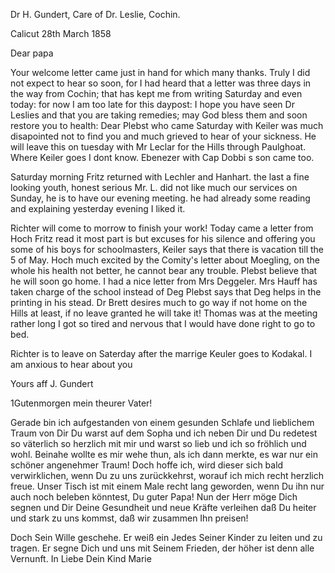 Dr H. Gundert, Care of Dr. Leslie, Cochin.

 Calicut 28th March 1858

Dear papa

Your welcome letter came just in hand for which many thanks. Truly I did not expect to hear so soon, for I had heard that a letter was three days in the way from Cochin; that has kept me from writing Saturday and even today: for now I am too late for this daypost: I hope you have seen Dr Leslies and that you are taking remedies; may God bless them and soon restore you to health: Dear Plebst who came Saturday with Keiler was much disapointed not to find you and much grieved to hear of your sickness. He will leave this on tuesday with Mr Leclar for the Hills through Paulghoat. Where Keiler goes I dont know. Ebenezer with Cap Dobbi s son came too.

Saturday morning Fritz returned with Lechler and Hanhart. the last a fine looking youth, honest serious Mr. L. did not like much our services on Sunday, he is to have our evening meeting. he had already some reading and explaining yesterday evening I liked it.

Richter will come to morrow to finish your work! Today came a letter from Hoch Fritz read it most part is but excuses for his silence and offering you some of his boys for schoolmasters, Keiler says that there is vacation till the 5 of May. Hoch much excited by the Comity's letter about Moegling, on the whole his health not better, he cannot bear any trouble. Plebst believe that he will soon go home. I had a nice letter from Mrs Deggeler. Mrs Hauff has taken charge of the school instead of Deg Plebst says that Deg helps in the printing in his stead. Dr Brett desires much to go way if not home on the Hills at least, if no leave granted he will take it! 
Thomas was at the meeting rather long I got so tired and nervous that I would have done right to go to bed.

Richter is to leave on Saterday after the marrige Keuler goes to Kodakal. I am anxious to hear about you

 Yours aff J. Gundert


1Gutenmorgen mein theurer Vater!

Gerade bin ich aufgestanden von einem gesunden Schlafe und lieblichem Traum von Dir Du warst auf dem Sopha und ich neben Dir und Du redetest so väterlich so herzlich mit mir und warst so lieb und ich so fröhlich und wohl. Beinahe wollte es mir wehe thun, als ich dann merkte, es war nur ein schöner angenehmer Traum! Doch hoffe ich, wird dieser sich bald verwirklichen, wenn Du zu uns zurückkehrst, worauf ich mich recht herzlich freue. Unser Tisch ist mit einem Male recht lang geworden, wenn Du ihn nur auch noch beleben könntest, Du guter Papa! Nun der Herr möge Dich segnen und Dir Deine Gesundheit und neue Kräfte verleihen daß Du heiter und stark zu uns kommst, daß wir zusammen Ihn preisen!

Doch Sein Wille geschehe. Er weiß ein Jedes Seiner Kinder zu leiten und zu tragen. Er segne Dich und uns mit Seinem Frieden, der höher ist denn alle Vernunft.
 In Liebe Dein Kind Marie



